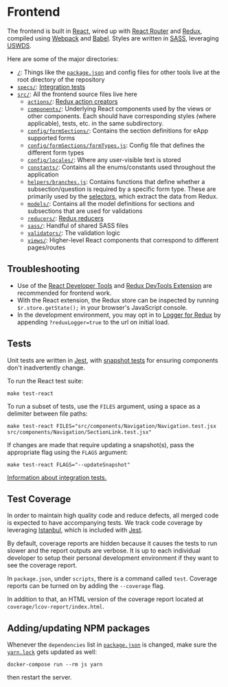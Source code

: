 # Frontend

The frontend is built in [React](https://reactjs.org/), wired up with [React Router](https://reacttraining.com/react-router/) and [Redux](https://redux.js.org), compiled using [Webpack](https://webpack.js.org/) and [Babel](https://babeljs.io). Styles are written in [SASS](https://sass-lang.com/), leveraging [USWDS](https://designsystem.digital.gov/).

Here are some of the major directories:

- [`/`](..): Things like the [`package.json`](../package.json) and config files for other tools live at the root directory of the repository
- [`specs/`](../specs): [Integration tests](../specs/README.md)
- [`src/`](../src): All the frontend source files live here
  - [`actions/`](../src/actions): [Redux action creators](https://redux.js.org/basics/actions#action-creators)
  - [`components/`](../src/components): Underlying React components used by the views or other components. Each should have corresponding styles (where applicable), tests, etc. in the same subdirectory.
  - [`config/formSections/`](../src/config/formSections): Contains the section definitions for eApp supported forms
  - [`config/formSections/formTypes.js`](../src/config/formSections/formTypes.js): Config file that defines the different form types
  - [`config/locales/`](../src/config/locales): Where any user-visible text is stored
  - [`constants/`](../src/constants): Contains all the enums/constants used throughout the application
  - [`helpers/branches.js`](../src/helpers/branches): Contains functions that define whether a subsection/question is required by a specific form type. These are primarily used by the [selectors](../src/selectors/branches.js), which extract the data from Redux.
  - [`models/`](../src/models): Contains all the model definitions for sections and subsections that are used for validations
  - [`reducers/`](../src/reducers): [Redux reducers](https://redux.js.org/basics/reducers)
  - [`sass/`](../src/sass): Handful of shared SASS files
  - [`validators/`](../src/validators): The validation logic
  - [`views/`](../src/views): Higher-level React components that correspond to different pages/routes

## Troubleshooting

- Use of the [React Developer Tools](https://github.com/facebook/react-devtools) and [Redux DevTools Extension](http://extension.remotedev.io/) are recommended for frontend work.
- With the React extension, the Redux store can be inspected by running `$r.store.getState();` in your browser's JavaScript console.
- In the development environment, you may opt in to [Logger for Redux](https://github.com/evgenyrodionov/redux-logger) by appending `?reduxLogger=true` to the url on initial load.

## Tests

Unit tests are written in [Jest](https://jestjs.io/), with [snapshot tests](https://jestjs.io/docs/en/snapshot-testing) for ensuring components don't inadvertently change.

To run the React test suite:

```shell
make test-react
```

To run a subset of tests, use the `FILES` argument, using a space as a delimiter between file paths:

```shell
make test-react FILES="src/components/Navigation/Navigation.test.jsx src/components/Navigation/SectionLink.test.jsx"
```

If changes are made that require updating a snapshot(s), pass the appropriate flag using the `FLAGS` argument:

```shell
make test-react FLAGS="--updateSnapshot"
```

[Information about integration tests.](../specs/README.md)

## Test Coverage
In order to maintain high quality code and reduce defects, all merged code is expected to have accompanying tests. We track code coverage by leveraging [Istanbul](https://istanbul.js.org/), which is included with [Jest](https://jestjs.io/).

By default, coverage reports are hidden because it causes the tests to run slower and the report outputs are verbose. It is up to each individual developer to setup their personal development environment if they want to see the coverage report.

In `package.json`, under `scripts`, there is a command called `test`. Coverage reports can be turned on by adding the `--coverage` flag.

In addition to that, an HTML version of the coverage report located at `coverage/lcov-report/index.html`.

## Adding/updating NPM packages

Whenever the `dependencies` list in [`package.json`](../package.json) is changed, make sure the [`yarn.lock`](../yarn.lock) gets updated as well:

```shell
docker-compose run --rm js yarn
```

then restart the server.
